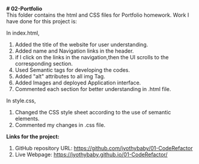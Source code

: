 <b># 02-Portfolio</b><br>
This folder contains the html and CSS files for Portfolio homework.
Work I have done for this project is:

In index.html,
1. Added the title of the website for user understanding.
2. Added name and Navigation links in the header.
3. if I click on the links in the navigation,then the UI scrolls to the corresponding section.
4. Used Semantic tags for developing the codes.
5. Added "alt" attributes to all img Tag. 
6. Added Images and deployed Application interface.
7. Commented each section for better understanding in .html file.

In style.css,
1. Changed the CSS style sheet according to the use of semantic elements.
2. Commented my changes in .css file.

<b>Links for the project:</b><br>
1. GitHub repository URL: https://github.com/jyothybaby/01-CodeRefactor
2. Live Webpage: https://jyothybaby.github.io/01-CodeRefactor/
